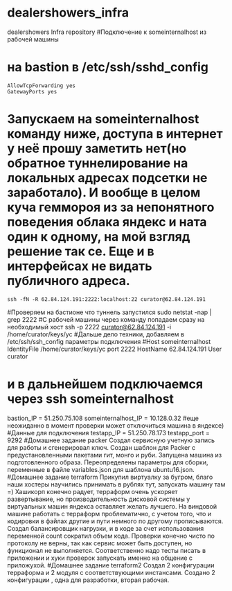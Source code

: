 # dealershowers_infra
dealershowers Infra repository
#Подключение к someinternalhost из рабочей машины
# на bastion в /etc/ssh/sshd_config
	AllowTcpForwarding yes
	GatewayPorts yes
# Запускаем на someinternalhost команду ниже, доступа в интернет у неё прошу заметить нет(но обратное туннелирование на локальных адресах подсетки не заработало). И вообще в целом куча геммороя из за непонятного поведения облака яндекс и ната один к одному, на мой взгляд решение так се. Еще и в интерфейсах не видать публичного адреса.
	ssh -fN -R 62.84.124.191:2222:localhost:22 curator@62.84.124.191
#Проверяем на бастионе что туннель запустился
	sudo netstat -nap | grep 2222
#С рабочей машины через команду попадаем сразу на необходимый хост
	ssh -p 2222 curator@62.84.124.191 -i /home/curator/keys/yc
#Дальше дело техники, добавляем в /etc/ssh/ssh_config параметры подключения
#Host someinternalhost
    IdentityFile /home/curator/keys/yc
    port 2222
    HostName 62.84.124.191
    User curator
# и в дальнейшем подключаемся через ssh  someinternalhost
bastion_IP = 51.250.75.108
someinternalhost_IP = 10.128.0.32
#еще неожиданно в момент проверки может отключиться машина в яндексе)
#Данные для подключения
testapp_IP = 51.250.78.173
testapp_port = 9292
#Домашнее задание packer
Создал сервисную учетную запись для работы и сгенерировал ключ.
Создан шаблон для Packer с предустановленными пакетами гит, монго и руби.
Запущена машина из подготовленного образа.
Переопределены параметры для сборки, переменные в файле variables.json для шаблона ubuntu16.json.
#Домашнее задание terraform
Прикупил виртуалку за бугром, благо наши хостеры научились принимать в рублях тут, запускать машину там =)
Хашикорп конечно радует, терраформ очень ускоряет развертывание, но производительность дисковой системы у виртуальных машин яндекса оставляет желать лучшего. На виндовой машине работать с терраформ проблематично, с учетом того, что и кодировки в файлах другие и пути немного по другому прописываются.
Создал балансировщик нагрузки, и в коде за счет использования переменной count сократил объем кода.
Проверки конечно чисто по протоколу не верны, так как сервис может быть доступен, но функционал не выполняется. Соответственно надо тесты писать в приложении и хуки проверок запускать именно на общение с приложухой.
#Домашнее задание terraform2
Создал 2 конфигурации терраформа и 2 модуля с соответствующими инстансами.
Создано 2 конфигурации , одна для разработки, вторая рабочая.

